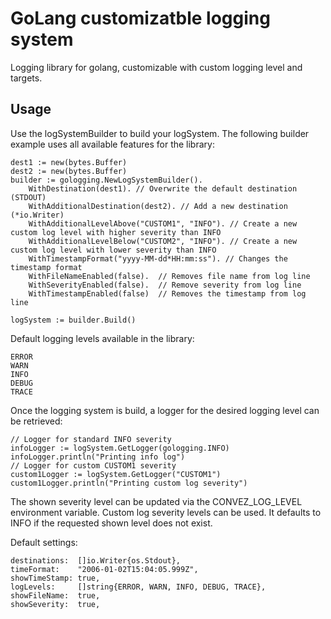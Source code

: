 # GoLang customizatble logging system

Logging library for golang, customizable with custom logging level and targets.

## Usage

Use the logSystemBuilder to build your logSystem.
The following builder example uses all available features for the library:
```golang
dest1 := new(bytes.Buffer)
dest2 := new(bytes.Buffer)
builder := gologging.NewLogSystemBuilder().
    WithDestination(dest1). // Overwrite the default destination (STDOUT)
    WithAdditionalDestination(dest2). // Add a new destination (*io.Writer)
    WithAdditionalLevelAbove("CUSTOM1", "INFO"). // Create a new custom log level with higher severity than INFO
    WithAdditionalLevelBelow("CUSTOM2", "INFO"). // Create a new custom log level with lower severity than INFO
    WithTimestampFormat("yyyy-MM-dd*HH:mm:ss"). // Changes the timestamp format
    WithFileNameEnabled(false).  // Removes file name from log line
    WithSeverityEnabled(false).  // Remove severity from log line
    WithTimestampEnabled(false)  // Removes the timestamp from log line

logSystem := builder.Build()
```
Default logging levels available in the library:

    ERROR
    WARN 
    INFO 
    DEBUG
    TRACE


Once the logging system is build, a logger for the desired logging level can be retrieved:

```golang
// Logger for standard INFO severity
infoLogger := logSystem.GetLogger(gologging.INFO)
infoLogger.println("Printing info log")
// Logger for custom CUSTOM1 severity
custom1Logger := logSystem.GetLogger("CUSTOM1")
custom1Logger.println("Printing custom log severity")
```

The shown severity level can be updated via the CONVEZ_LOG_LEVEL environment variable.
Custom log severity levels can be used. It defaults to INFO if the requested shown level does not exist.

Default settings:

    destinations:  []io.Writer{os.Stdout},
    timeFormat:    "2006-01-02T15:04:05.999Z",
    showTimeStamp: true,
    logLevels:     []string{ERROR, WARN, INFO, DEBUG, TRACE},
    showFileName:  true,
    showSeverity:  true,
